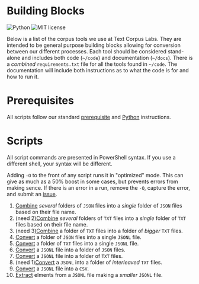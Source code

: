 # Building Blocks

![Python](https://img.shields.io/badge/python-3.x-blue.svg)
![MIT license](https://img.shields.io/badge/License-MIT-green.svg)

Below is a list of the corpus tools we use at Text Corpus Labs.
They are intended to be general purpose building blocks allowing for conversion between our different processes.
Each tool should be considered stand-alone and includes both code (`~/code`) and documentation (`~/docs`).
There is a _combined_ `requirements.txt` file for all the tools found in `~/code`.
The documentation will include both instructions as to what the code is for and how to run it.

# Prerequisites

All scripts follow our standard [prerequisite](https://github.com/TextCorpusLabs/getting-started#prerequisites) and [Python](https://github.com/TextCorpusLabs/getting-started#python) instructions.

# Scripts

All script commands are presented in PowerShell syntax.
If you use a different shell, your syntax will be different.

Adding `-O` to the front of any script runs it in "optimized" mode.
This can give as much as a 50% boost in some cases, but prevents errors from making sence.
If there is an error in a run, remove the `-O`, capture the error, and submit an [issue](https://github.com/TextCorpusLabs/building-blocks/issues).

01. [Combine](./docs/combine_json_folders.md) _several_ folders of `JSON` files into a _single_ folder of `JSON` files based on their file name.
02. (need 2)[Combine](./docs/combine_txt_folders.md) _several_ folders of `TXT` files into a _single_ folder of `TXT` files based on their file name.
03. (need 3)[Combine](./docs/combine_txt.md) a folder of `TXT` files into a folder of _bigger_ `TXT` files.
04. [Convert](./docs/json_to_jsonl.md) a folder of `JSON` files into a single `JSONL` file.
05. [Convert](./docs/txt_to_jsonl.md) a folder of `TXT` files into a single `JSONL` file.
06. [Convert](./docs/jsonl_to_json.md) a `JSONL` file into a folder of `JSON` files.
07. [Convert](./docs/jsonl_to_txt.md) a `JSONL` file into a folder of `TXT` files.
08. (need 1)[Convert](./docs/jsonl_to_itxt.md) a `JSONL` into a folder of _interleaved_ `TXT` files.
09. [Convert](./docs/jsonl_to_csv.md) a `JSONL` file into a `CSV`.
10. [Extract](./docs/prune_jsonl.md) elments from a `JSONL` file making a _smaller_ `JSONL` file.
